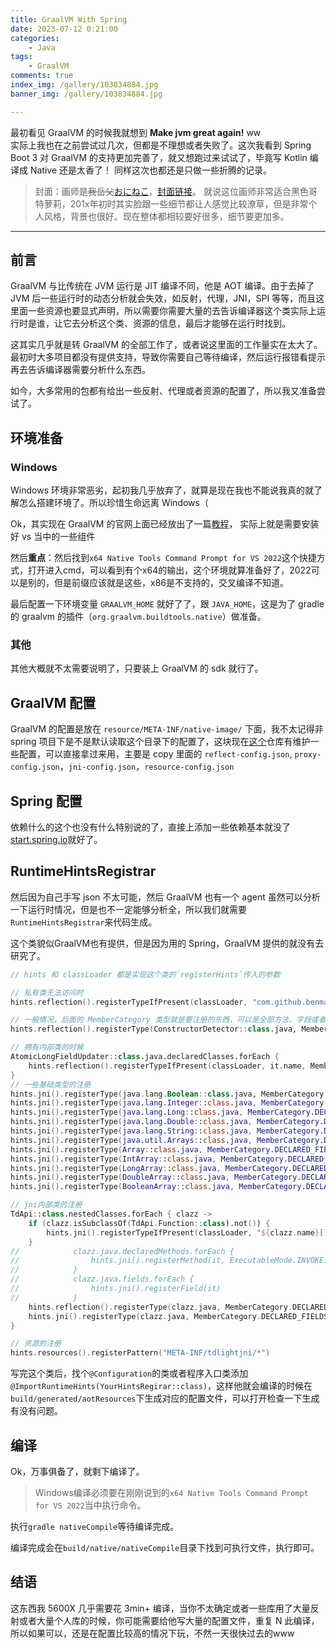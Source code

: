 ```yaml
---
title: GraalVM With Spring
date: 2023-07-12 0:21:00
categories:
    - Java
tags:
    - GraalVM
comments: true
index_img: /gallery/103834884.jpg
banner_img: /gallery/103834884.jpg

---
```

最初看见 GraalVM 的时候我就想到 **Make jvm great again!** ww  
实际上我也在之前尝试过几次，但都是不理想或者失败了。这次我看到 Spring Boot 3 对 GraalVM 的支持更加完善了，就又想跑过来试试了，毕竟写 Kotlin 编译成 Native 还是太香了！
同样这次也都还是只做一些折腾的记录。
<!--more-->
> 封面：画师是~~我岳父~~[おにねこ](https://www.pixiv.net/users/3952)，[封面链接](https://www.pixiv.net/artworks/103834884)。
> 就说这位画师非常适合黑色哥特萝莉，201x年初时其实脸跟一些细节都让人感觉比较潦草，但是非常个人风格，背景也很好。现在整体都相较要好很多，细节要更加多。
---
## 前言
GraalVM 与比传统在 JVM 运行是 JIT 编译不同，他是 AOT 编译。由于去掉了 JVM 后一些运行时的动态分析就会失效，如反射，代理，JNI，SPI 等等，而且这里面一些资源也要显式声明，所以需要你需要大量的去告诉编译器这个类实际上运行时是谁，让它去分析这个类、资源的信息，最后才能够在运行时找到。

这其实几乎就是转 GraalVM 的全部工作了，或者说这里面的工作量实在太大了。最初时大多项目都没有提供支持，导致你需要自己等待编译，然后运行报错看提示再去告诉编译器需要分析什么东西。

如今，大多常用的包都有给出一些反射、代理或者资源的配置了，所以我又准备尝试了。
## 环境准备
### Windows
Windows 环境非常恶劣，起初我几乎放弃了，就算是现在我也不能说我真的就了解怎么搭建环境了。所以珍惜生命远离 Windows（

Ok，其实现在 GraalVM 的官网上面已经放出了一篇[教程](https://medium.com/graalvm/using-graalvm-and-native-image-on-windows-10-9954dc071311)，
实际上就是需要安装好 vs 当中的一些组件

然后**重点**：然后找到`x64 Native Tools Command Prompt for VS 2022`这个快捷方式，打开进入cmd，可以看到有个x64的输出，这个环境就算准备好了，2022可以是别的，但是前缀应该就是这些，x86是不支持的，交叉编译不知道。

最后配置一下环境变量 `GRAALVM_HOME` 就好了了，跟 `JAVA_HOME`，这是为了 gradle 的 graalvm 的插件（`org.graalvm.buildtools.native`）做准备。

### 其他
其他大概就不太需要说明了，只要装上 GraalVM 的 sdk 就行了。

## GraalVM 配置
GraalVM 的配置是放在 `resource/META-INF/native-image/` 下面，我不太记得非 spring 项目下是不是默认读取这个目录下的配置了，这块现在[这个](https://github.com/oracle/graalvm-reachability-metadata)仓库有维护一些配置，可以直接拿过来用，主要是 copy 里面的 `reflect-config.json`, `proxy-config.json`，`jni-config.json`，`resource-config.json`

## Spring 配置
依赖什么的这个也没有什么特别说的了，直接上添加一些依赖基本就没了[start.spring.io](https://start.spring.io/)就好了。

## RuntimeHintsRegistrar
然后因为自己手写 json 不太可能，然后 GraalVM 也有一个 agent 虽然可以分析一下运行时情况，但是也不一定能够分析全，所以我们就需要`RuntimeHintsRegistrar`来代码生成。

这个类貌似GraalVM也有提供，但是因为用的 Spring，GraalVM 提供的就没有去研究了。

```kotlin
// hints 和 classLoader 都是实现这个类的`registerHints`传入的参数

// 私有类无法访问时
hints.reflection().registerTypeIfPresent(classLoader, "com.github.benmanes.caffeine.cache.PSWMW", MemberCategory.DECLARED_FIELDS, MemberCategory.INVOKE_DECLARED_CONSTRUCTORS)

// 一般情况，后面的 MemberCategory 类型就是要注册的东西，可以是全部方法、字段或者是 public 的方法、字段等等
hints.reflection().registerType(ConstructorDetector::class.java, MemberCategory.DECLARED_FIELDS, MemberCategory.INVOKE_DECLARED_METHODS, MemberCategory.INVOKE_DECLARED_CONSTRUCTORS, MemberCategory.DECLARED_CLASSES)

// 拥有内部类的时候
AtomicLongFieldUpdater::class.java.declaredClasses.forEach {
    hints.reflection().registerTypeIfPresent(classLoader, it.name, MemberCategory.DECLARED_FIELDS, MemberCategory.INVOKE_DECLARED_METHODS, MemberCategory.INVOKE_DECLARED_CONSTRUCTORS, MemberCategory.DECLARED_CLASSES)
}
// 一些基础类型的注册
hints.jni().registerType(java.lang.Boolean::class.java, MemberCategory.DECLARED_FIELDS, MemberCategory.INVOKE_DECLARED_CONSTRUCTORS, MemberCategory.INVOKE_DECLARED_METHODS)
hints.jni().registerType(java.lang.Integer::class.java, MemberCategory.DECLARED_FIELDS, MemberCategory.INVOKE_DECLARED_CONSTRUCTORS, MemberCategory.INVOKE_DECLARED_METHODS)
hints.jni().registerType(java.lang.Long::class.java, MemberCategory.DECLARED_FIELDS, MemberCategory.INVOKE_DECLARED_CONSTRUCTORS, MemberCategory.INVOKE_DECLARED_METHODS)
hints.jni().registerType(java.lang.Double::class.java, MemberCategory.DECLARED_FIELDS, MemberCategory.INVOKE_DECLARED_CONSTRUCTORS, MemberCategory.INVOKE_DECLARED_METHODS)
hints.jni().registerType(java.lang.String::class.java, MemberCategory.DECLARED_FIELDS, MemberCategory.INVOKE_DECLARED_CONSTRUCTORS, MemberCategory.INVOKE_DECLARED_METHODS)
hints.jni().registerType(java.util.Arrays::class.java, MemberCategory.DECLARED_FIELDS, MemberCategory.INVOKE_DECLARED_CONSTRUCTORS, MemberCategory.INVOKE_DECLARED_METHODS)
hints.jni().registerType(Array::class.java, MemberCategory.DECLARED_FIELDS, MemberCategory.INVOKE_DECLARED_CONSTRUCTORS, MemberCategory.INVOKE_DECLARED_METHODS)
hints.jni().registerType(IntArray::class.java, MemberCategory.DECLARED_FIELDS, MemberCategory.INVOKE_DECLARED_CONSTRUCTORS, MemberCategory.INVOKE_DECLARED_METHODS)
hints.jni().registerType(LongArray::class.java, MemberCategory.DECLARED_FIELDS, MemberCategory.INVOKE_DECLARED_CONSTRUCTORS, MemberCategory.INVOKE_DECLARED_METHODS)
hints.jni().registerType(DoubleArray::class.java, MemberCategory.DECLARED_FIELDS, MemberCategory.INVOKE_DECLARED_CONSTRUCTORS, MemberCategory.INVOKE_DECLARED_METHODS)
hints.jni().registerType(BooleanArray::class.java, MemberCategory.DECLARED_FIELDS, MemberCategory.INVOKE_DECLARED_CONSTRUCTORS, MemberCategory.INVOKE_DECLARED_METHODS)

// jni内部类的注册
TdApi::class.nestedClasses.forEach { clazz ->
    if (clazz.isSubclassOf(TdApi.Function::class).not()) {
        hints.jni().registerTypeIfPresent(classLoader, "${clazz.name}[]")
    }
//            clazz.java.declaredMethods.forEach {
//                hints.jni().registerMethod(it, ExecutableMode.INVOKE)
//            }
//            clazz.java.fields.forEach {
//                hints.jni().registerField(it)
//            }
    hints.reflection().registerType(clazz.java, MemberCategory.DECLARED_FIELDS, MemberCategory.INVOKE_DECLARED_CONSTRUCTORS, MemberCategory.INVOKE_DECLARED_METHODS)
    hints.jni().registerType(clazz.java, MemberCategory.DECLARED_FIELDS, MemberCategory.INVOKE_DECLARED_CONSTRUCTORS, MemberCategory.INVOKE_DECLARED_METHODS)
}

// 资源的注册
hints.resources().registerPattern("META-INF/tdlightjni/*")
```

写完这个类后，找个`@Configuration`的类或者程序入口类添加`@ImportRuntimeHints(YourHintsRegirar::class)`，这样他就会编译的时候在`build/generated/aotResources`下生成对应的配置文件，可以打开检查一下生成有没有问题。

## 编译
Ok，万事俱备了，就剩下编译了。

> Windows编译必须要在刚刚说到的`x64 Native Tools Command Prompt for VS 2022`当中执行命令。

执行`gradle nativeCompile`等待编译完成。

编译完成会在`build/native/nativeCompile`目录下找到可执行文件，执行即可。

## 结语
这东西我 5600X 几乎需要花 3min+ 编译，当你不太确定或者一些库用了大量反射或者大量个人库的时候，你可能需要给他写大量的配置文件，重复 N 此编译，所以如果可以，还是在配置比较高的情况下玩，不然一天很快过去的www